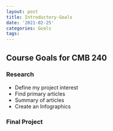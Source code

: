 ```yaml
---
layout: post
title: Introductory-Goals
date: '2021-02-25'
categories: Goals
tags: 
---
```

## Course Goals for CMB 240

### Research
* Define my project interest
* Find primary articles
* Summary of articles
* Create an Infographics

### Final Project
